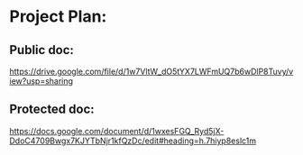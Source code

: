 # **Project Plan:**

## Public doc:
https://drive.google.com/file/d/1w7VltW_dO5tYX7LWFmUQ7b6wDlP8Tuvy/view?usp=sharing

## Protected doc:
https://docs.google.com/document/d/1wxesFGQ_Ryd5jX-DdoC4709Bwgx7KJYTbNjr1kfQzDc/edit#heading=h.7hiyp8eslc1m
